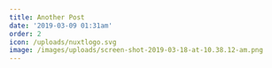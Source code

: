 ```yaml
---
title: Another Post
date: '2019-03-09 01:31am'
order: 2
icon: /uploads/nuxtlogo.svg
image: /images/uploads/screen-shot-2019-03-18-at-10.38.12-am.png
---
```

